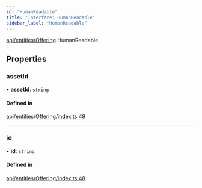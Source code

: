 ```yaml
---
id: "HumanReadable"
title: "Interface: HumanReadable"
sidebar_label: "HumanReadable"
---
```


[api/entities/Offering](../../../../../modules/API/Entities/Offering/Offering.md).HumanReadable

## Properties

### assetId

• **assetId**: `string`

#### Defined in

[api/entities/Offering/index.ts:49](https://github.com/PolymeshAssociation/polymesh-sdk/blob/995f17653/src/api/entities/Offering/index.ts#L49)

___

### id

• **id**: `string`

#### Defined in

[api/entities/Offering/index.ts:48](https://github.com/PolymeshAssociation/polymesh-sdk/blob/995f17653/src/api/entities/Offering/index.ts#L48)
